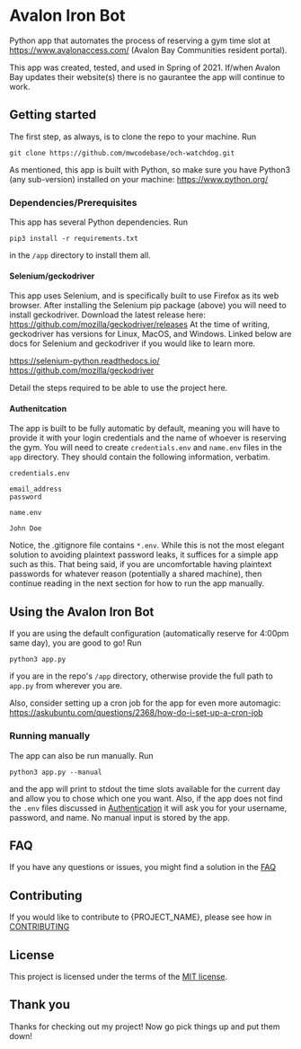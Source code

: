 # Avalon Iron Bot

Python app that automates the process of reserving a gym time slot at https://www.avalonaccess.com/ (Avalon Bay Communities resident portal).

This app was created, tested, and used in Spring of 2021. If/when Avalon Bay updates their website(s) there is no gaurantee the app will continue to work.

## Getting started

The first step, as always, is to clone the repo to your machine. Run
```shell
git clone https://github.com/mwcodebase/och-watchdog.git
```

As mentioned, this app is built with Python, so make sure you have Python3 (any sub-version) installed on your machine: https://www.python.org/

### Dependencies/Prerequisites

This app has several Python dependencies. Run 
```shell
pip3 install -r requirements.txt
```
in the `/app` directory to install them all.

#### Selenium/geckodriver

This app uses Selenium, and is specifically built to use Firefox as its web browser. After installing the Selenium pip package (above) you will need to install geckodriver. Download the latest release here: https://github.com/mozilla/geckodriver/releases At the time of writing, geckodriver has versions for Linux, MacOS, and Windows. Linked below are docs for Selenium and geckodriver if you would like to learn more.

https://selenium-python.readthedocs.io/
https://github.com/mozilla/geckodriver

Detail the steps required to be able to use the project here.

#### Authenitcation

The app is built to be fully automatic by default, meaning you will have to provide it with your login credentials and the name of whoever is reserving the gym. You will need to create `credentials.env` and `name.env` files in the `app` directory. They should contain the following information, verbatim.

`credentials.env`
```text
email_address
password
```

`name.env`
```text
John Doe
```

Notice, the .gitignore file contains `*.env`. While this is not the most elegant solution to avoiding plaintext password leaks, it suffices for a simple app such as this. That being said, if you are uncomfortable having plaintext passwords for whatever reason (potentially a shared machine), then continue reading in the next section for how to run the app manually.

## Using the Avalon Iron Bot

If you are using the default configuration (automatically reserve for 4:00pm same day), you are good to go! Run
```shell
python3 app.py
```
if you are in the repo's `/app` directory, otherwise provide the full path to `app.py` from wherever you are.

Also, consider setting up a cron job for the app for even more automagic: https://askubuntu.com/questions/2368/how-do-i-set-up-a-cron-job

### Running manually

The app can also be run manually. Run
```shell
python3 app.py --manual
```
and the app will print to stdout the time slots available for the current day and allow you to chose which one you want. Also, if the app does not find the `.env` files discussed in [Authentication](#Authenitcation) it will ask you for your username, password, and name. No manual input is stored by the app.

## FAQ

If you have any questions or issues, you might find a solution in the [FAQ](FAQ.md)

## Contributing

If you would like to contribute to {PROJECT_NAME}, please see how in [CONTRIBUTING](CONTRIBUTING.md)

## License

This project is licensed under the terms of the [MIT license](LICENSE.txt).

## Thank you

Thanks for checking out my project! Now go pick things up and put them down!